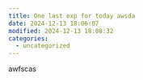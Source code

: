 ```yaml
---
title: One last exp for today awsda
date: 2024-12-13 18:06:07
modified: 2024-12-13 18:08:32
categories:
  - uncategorized
---
```



<!-- wp:paragraph -->
<p>awfscas</p>
<!-- /wp:paragraph -->
